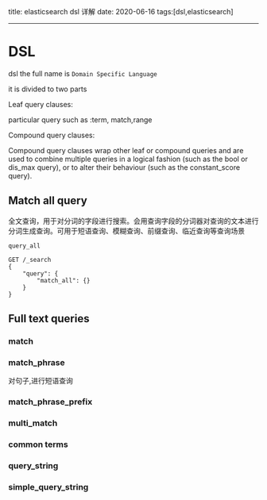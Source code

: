 title:  elasticsearch dsl 详解
date: 2020-06-16
tags:[dsl,elasticsearch]

---
 <!--more-->

 # DSL

 dsl the full name is 
`Domain Specific Language`

it is divided to two parts 

Leaf query clauses:

particular query such as :term, match,range


Compound query clauses:

Compound query clauses wrap other leaf or compound queries and are used to combine multiple queries in a logical fashion (such as the bool or dis_max query), or to alter their behaviour (such as the constant_score query).


 ## Match all query

全文查询，用于对分词的字段进行搜索。会用查询字段的分词器对查询的文本进行分词生成查询。可用于短语查询、模糊查询、前缀查询、临近查询等查询场景

`query_all`

```
GET /_search
{
    "query": {
        "match_all": {}
    }
}

```

## Full text queries

### match 
### match_phrase

对句子,进行短语查询 

### match_phrase_prefix
### multi_match
### common terms 
### query_string 
### simple_query_string 